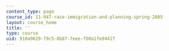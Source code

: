 ```yaml
---
content_type: page
course_id: 11-947-race-immigration-and-planning-spring-2005
layout: course_home
title: ''
type: course
uid: 910a9629-79c5-8b87-7eee-f00a1fe84417
---
```

